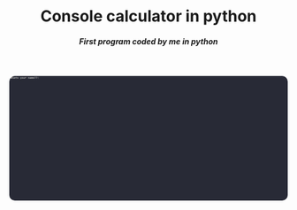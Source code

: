 <h1 align="center">Console calculator in python</h2>
<h5 align="center">First program coded by me in python</h5>
<br />
<p align="center">
<img style="border-radius: 10px" src="https://github.com/IsolatedThinker117/PythonCalculator/blob/master/img/Calculator.jpg">
</p>
